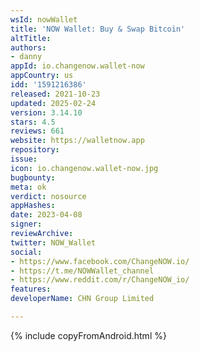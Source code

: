 ```yaml
---
wsId: nowWallet
title: 'NOW Wallet: Buy & Swap Bitcoin'
altTitle: 
authors:
- danny
appId: io.changenow.wallet-now
appCountry: us
idd: '1591216386'
released: 2021-10-23
updated: 2025-02-24
version: 3.14.10
stars: 4.5
reviews: 661
website: https://walletnow.app
repository: 
issue: 
icon: io.changenow.wallet-now.jpg
bugbounty: 
meta: ok
verdict: nosource
appHashes: 
date: 2023-04-08
signer: 
reviewArchive: 
twitter: NOW_Wallet
social:
- https://www.facebook.com/ChangeNOW.io/
- https://t.me/NOWWallet_channel
- https://www.reddit.com/r/ChangeNOW_io/
features: 
developerName: CHN Group Limited

---
```


{% include copyFromAndroid.html %}

